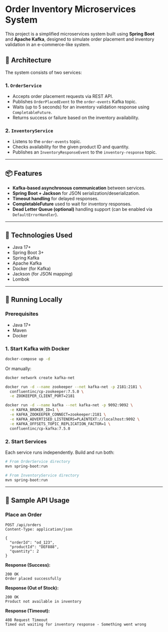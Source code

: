 # Order Inventory Microservices System

This project is a simplified microservices system built using **Spring Boot** and **Apache Kafka**, designed to simulate order placement and inventory validation in an e-commerce-like system.

## 🧱 Architecture

The system consists of two services:

### 1. `OrderService`

* Accepts order placement requests via REST API.
* Publishes `OrderPlacedEvent` to the `order-events` Kafka topic.
* Waits (up to 5 seconds) for an inventory validation response using `CompletableFuture`.
* Returns success or failure based on the inventory availability.

### 2. `InventoryService`

* Listens to the `order-events` topic.
* Checks availability for the given product ID and quantity.
* Publishes an `InventoryResponseEvent` to the `inventory-response` topic.

---

## 📦 Features

* **Kafka-based asynchronous communication** between services.
* **Spring Boot + Jackson** for JSON serialization/deserialization.
* **Timeout handling** for delayed responses.
* **CompletableFuture** used to wait for inventory responses.
* **Dead Letter Queue (optional)** handling support (can be enabled via `DefaultErrorHandler`).

---

## 🚀 Technologies Used

* Java 17+
* Spring Boot 3+
* Spring Kafka
* Apache Kafka
* Docker (for Kafka)
* Jackson (for JSON mapping)
* Lombok

---

## 💠 Running Locally

### Prerequisites

* Java 17+
* Maven
* Docker

### 1. Start Kafka with Docker

```bash
docker-compose up -d
```

Or manually:

```bash
docker network create kafka-net

docker run -d --name zookeeper --net kafka-net -p 2181:2181 \
  confluentinc/cp-zookeeper:7.5.0 \
  -e ZOOKEEPER_CLIENT_PORT=2181

docker run -d --name kafka --net kafka-net -p 9092:9092 \
  -e KAFKA_BROKER_ID=1 \
  -e KAFKA_ZOOKEEPER_CONNECT=zookeeper:2181 \
  -e KAFKA_ADVERTISED_LISTENERS=PLAINTEXT://localhost:9092 \
  -e KAFKA_OFFSETS_TOPIC_REPLICATION_FACTOR=1 \
  confluentinc/cp-kafka:7.5.0
```

### 2. Start Services

Each service runs independently. Build and run both:

```bash
# From OrderService directory
mvn spring-boot:run

# From InventoryService directory
mvn spring-boot:run
```

---

## 📨 Sample API Usage

### Place an Order

```http
POST /api/orders
Content-Type: application/json

{
  "orderId": "od_123",
  "productId": "DEF888",
  "quantity": 2
}
```

**Response (Success):**

```
200 OK
Order placed successfully
```

**Response (Out of Stock):**

```
200 OK
Product not available in inventory
```

**Response (Timeout):**

```
408 Request Timeout
Timed out waiting for inventory response - Something went wrong
```
